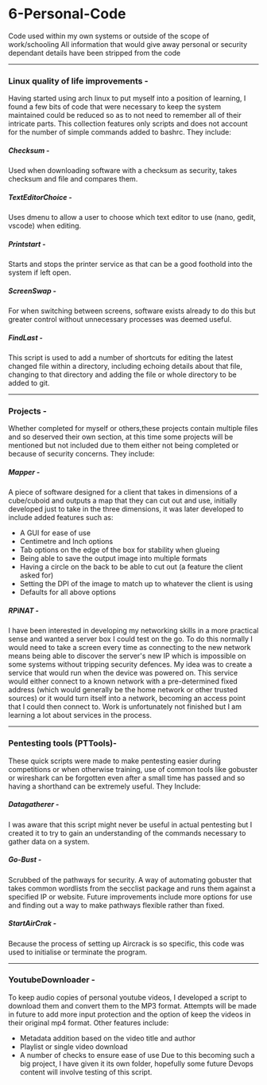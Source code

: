 # 6-Personal-Code
Code used within my own systems or outside of the scope of work/schooling
All information that would give away personal or security dependant details have been stripped from the code

---
### Linux quality of life improvements - 
Having started using arch linux to put myself into a position of learning, I found a few bits of code that were necessary to keep the system maintained could be reduced so as to not need to remember all of their intricate parts. This collection features only scripts and does not account for the number of simple commands added to bashrc.
They include:
##### Checksum - 
Used when downloading software with a checksum as security, takes checksum and file and compares them.
##### TextEditorChoice - 
Uses dmenu to allow a user to choose which text editor to use (nano, gedit, vscode) when editing.
##### Printstart - 
Starts and stops the printer service as that can be a good foothold into the system if left open.
##### ScreenSwap - 
For when switching between screens, software exists already to do this but greater control without unnecessary processes was deemed useful.
##### FindLast - 
This script is used to add a number of shortcuts for editing the latest changed file within a directory, including echoing details about that file, changing to that directory and adding the file or whole directory to be added to git.

---	
### Projects - 
Whether completed for myself or others,these projects contain multiple files and so deserved their own section, at this time some projects will be mentioned but not included due to them either not being completed or because of security concerns. 
They include:
##### Mapper - 
A piece of software designed for a client that takes in dimensions of a cube/cuboid and outputs a map that they can cut out and use, initially developed just to take in the three dimensions, it was later developed to include added features such as:
* A GUI for ease of use
* Centimetre and Inch options
* Tab options on the edge of the box for stability when glueing
* Being able to save the output image into multiple formats
* Having a circle on the back to be able to cut out (a feature the client asked for)
* Setting the DPI of the image to match up to whatever the client is using
* Defaults for all above options
##### RPiNAT - 
I have been interested in developing my networking skills in a more practical sense and wanted a server box I could test on the go. To do this normally I would need to take a screen every time as connecting to the new network means being able to discover the server's new IP which is impossible on some systems without tripping security defences. My idea was to create a service that would run when the device was powered on. This service would either connect to a known network with a pre-determined fixed address (which would generally be the home network or other trusted sources) or it would turn itself into a network, becoming an access point that I could then connect to. Work is unfortunately not finished but I am learning a lot about services in the process.

---
### Pentesting tools (PTTools)- 
These quick scripts were made to make pentesting easier during competitions or when otherwise training, use of common tools like gobuster or wireshark can be forgotten even after a small time has passed and so having a shorthand can be extremely useful. 
They Include:
##### Datagatherer - 
I was aware that this script might never be useful in actual pentesting but I created it to try to gain an understanding of the commands necessary to gather data on a system.
##### Go-Bust - 
Scrubbed of the pathways for security. A way of automating gobuster that takes common wordlists from the secclist package and runs them against a specified IP or website. Future improvements include more options for use and finding out a way to make pathways flexible rather than fixed.
##### StartAirCrak - 
Because the process of setting up Aircrack is so specific, this code was used to initialise or terminate the program.

---
### YoutubeDownloader - 
To keep audio copies of personal youtube videos, I developed a script to download them and convert them to the MP3 format. Attempts will be made in future to add more input protection and the option of keep the videos in their original mp4 format. Other features include:
* Metadata addition based on the video title and author
* Playlist or single video download
* A number of checks to ensure ease of use
Due to this becoming such a big project, I have given it its own folder, hopefully some future Devops content will involve testing of this script.


